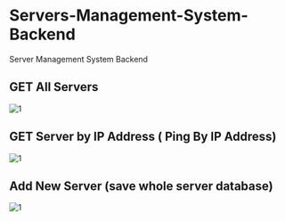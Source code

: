# Servers-Management-System-Backend
Server Management System Backend

## GET All Servers
![1](https://user-images.githubusercontent.com/57706022/154277440-cd48325a-5413-41cc-905c-9516db5a99cc.png)

## GET Server by IP Address ( Ping By IP Address)
![1](https://user-images.githubusercontent.com/57706022/154278177-47e35371-13b7-4cfe-8720-247fedee2add.png)

## Add New Server (save whole server database)
![1](https://user-images.githubusercontent.com/57706022/154456293-2c9391ef-b3b8-41ba-ac56-a9d585502e41.png)




